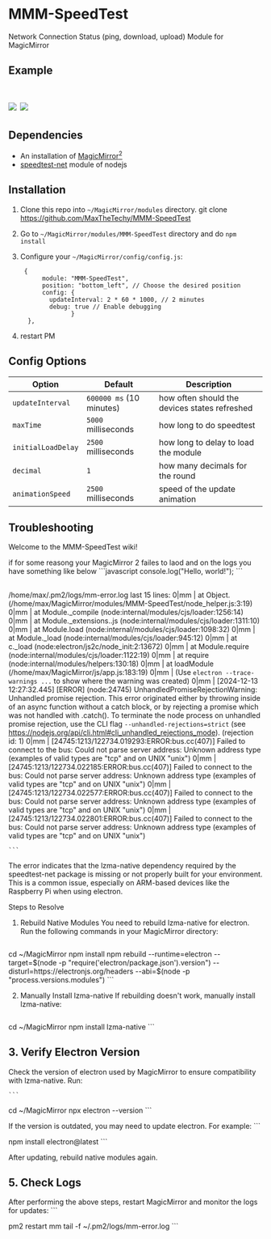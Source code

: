 # MMM-SpeedTest 

Network Connection Status (ping, download, upload) Module for MagicMirror 

## Example

# ![](others/MMM-NetworkConnection-screenshot-01.png)	![](others/MMM-NetworkConnection-screenshot-02.png)

## Dependencies

* An installation of [MagicMirror<sup>2</sup>](https://github.com/MichMich/MagicMirror)
* [speedtest-net](https://www.npmjs.com/package/speedtest-net) module of nodejs

## Installation

1. Clone this repo into `~/MagicMirror/modules` directory. git clone https://github.com/MaxTheTechy/MMM-SpeedTest 
2. Go to `~/MagicMirror/modules/MMM-SpeedTest` directory and do `npm install`
3. Configure your `~/MagicMirror/config/config.js`:

    ```
     {
          module: "MMM-SpeedTest",
          position: "bottom_left", // Choose the desired position
          config: {
            updateInterval: 2 * 60 * 1000, // 2 minutes
            debug: true // Enable debugging
                  }
      },

    ```
4. restart PM
## Config Options

| **Option** | **Default** | **Description** |
| --- | --- | --- |
| `updateInterval` | `600000 ms` (10 minutes) | how often should the devices states refreshed |
| `maxTime` | `5000` milliseconds | how long to do speedtest |
| `initialLoadDelay` | `2500` milliseconds | how long to delay to load the module |
| `decimal` | `1` | how many decimals for the round |
| `animationSpeed` | `2500` milliseconds | speed of the update animation |


## Troubleshooting

Welcome to the MMM-SpeedTest wiki!


if for some reasong your MagicMirror 2 failes to laod and on the logs you have something like below 
    \`\`\`javascript
console.log("Hello, world!");
\`\`\`


##
/home/max/.pm2/logs/mm-error.log last 15 lines:
0|mm       |     at Object.<anonymous> (/home/max/MagicMirror/modules/MMM-SpeedTest/node_helper.js:3:19)
0|mm       |     at Module._compile (node:internal/modules/cjs/loader:1256:14)
0|mm       |     at Module._extensions..js (node:internal/modules/cjs/loader:1311:10)
0|mm       |     at Module.load (node:internal/modules/cjs/loader:1098:32)
0|mm       |     at Module._load (node:internal/modules/cjs/loader:945:12)
0|mm       |     at c._load (node:electron/js2c/node_init:2:13672)
0|mm       |     at Module.require (node:internal/modules/cjs/loader:1122:19)
0|mm       |     at require (node:internal/modules/helpers:130:18)
0|mm       |     at loadModule (/home/max/MagicMirror/js/app.js:183:19)
0|mm       | (Use `electron --trace-warnings ...` to show where the warning was created)
0|mm       | [2024-12-13 12:27:32.445] [ERROR] (node:24745) UnhandledPromiseRejectionWarning: Unhandled promise rejection. This error originated either by throwing inside of an async function without a catch block, or by rejecting a promise which was not handled with .catch(). To terminate the node process on unhandled promise rejection, use the CLI flag `--unhandled-rejections=strict` (see https://nodejs.org/api/cli.html#cli_unhandled_rejections_mode). (rejection id: 1)
0|mm       | [24745:1213/122734.019293:ERROR:bus.cc(407)] Failed to connect to the bus: Could not parse server address: Unknown address type (examples of valid types are "tcp" and on UNIX "unix")
0|mm       | [24745:1213/122734.022185:ERROR:bus.cc(407)] Failed to connect to the bus: Could not parse server address: Unknown address type (examples of valid types are "tcp" and on UNIX "unix")
0|mm       | [24745:1213/122734.022577:ERROR:bus.cc(407)] Failed to connect to the bus: Could not parse server address: Unknown address type (examples of valid types are "tcp" and on UNIX "unix")
0|mm       | [24745:1213/122734.022801:ERROR:bus.cc(407)] Failed to connect to the bus: Could not parse server address: Unknown address type (examples of valid types are "tcp" and on UNIX "unix")

    ```


The error indicates that the lzma-native dependency required by the speedtest-net package is missing or not properly built for your environment. This is a common issue, especially on ARM-based devices like the Raspberry Pi when using electron.


Steps to Resolve
1. Rebuild Native Modules
You need to rebuild lzma-native for electron. Run the following commands in your MagicMirror directory:

    ```bash
cd ~/MagicMirror
npm install
npm rebuild --runtime=electron --target=$(node -p "require('electron/package.json').version") --disturl=https://electronjs.org/headers --abi=$(node -p "process.versions.modules")
    ```


2. Manually Install lzma-native
If rebuilding doesn't work, manually install lzma-native:

    ```bash
cd ~/MagicMirror
npm install lzma-native
    ```


## 3. Verify Electron Version
Check the version of electron used by MagicMirror to ensure compatibility with lzma-native. Run:

    ```
cd ~/MagicMirror
npx electron --version
    ```


If the version is outdated, you may need to update electron. For example:
    ```

npm install electron@latest
    ```

After updating, rebuild native modules again.


## 5. Check Logs
After performing the above steps, restart MagicMirror and monitor the logs for updates:
    ```

pm2 restart mm
tail -f ~/.pm2/logs/mm-error.log
    ```


